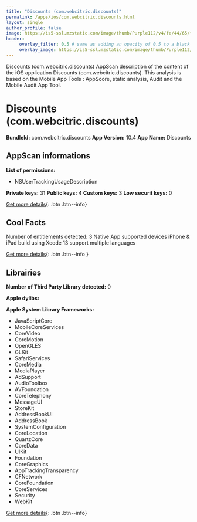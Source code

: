 ```yaml
---
title: "Discounts (com.webcitric.discounts)"
permalink: /apps/ios/com.webcitric.discounts.html
layout: single
author_profile: false
image: https://is5-ssl.mzstatic.com/image/thumb/Purple112/v4/fe/44/65/fe44655e-c1bd-3a5a-b4f5-6ec7cb08d5f7/AppIcon-0-0-1x_U007emarketing-0-0-0-7-0-0-sRGB-0-0-0-GLES2_U002c0-512MB-85-220-0-0.png/512x512bb.jpg
header: 
     overlay_filter: 0.5 # same as adding an opacity of 0.5 to a black background
     overlay_image: https://is5-ssl.mzstatic.com/image/thumb/Purple112/v4/fe/44/65/fe44655e-c1bd-3a5a-b4f5-6ec7cb08d5f7/AppIcon-0-0-1x_U007emarketing-0-0-0-7-0-0-sRGB-0-0-0-GLES2_U002c0-512MB-85-220-0-0.png/512x512bb.jpg
---
```

Discounts (com.webcitric.discounts) AppScan description of the content of the iOS application Discounts (com.webcitric.discounts). This analysis is based on the Mobile App Tools : AppScore, static analysis, Audit and the Mobile Audit App Tool.

# Discounts (com.webcitric.discounts)

**BundleId:** com.webcitric.discounts
**App Version:** 10.4
**App Name:** Discounts


## AppScan informations 

**List of permissions:** 
- NSUserTrackingUsageDescription
  
  
**Private keys:** 31
**Public keys:** 4
**Custom keys:** 3
**Low securit keys:** 0
  
[Get more details](/pricing.html){: .btn .btn--info}

## Cool Facts

Number of entitlements detected: 3
Native App
supported devices iPhone & iPad
build using Xcode 13
support multiple languages
  
[Get more details](/pricing.html){: .btn .btn--info }

## Librairies 
**Number of Third Party Library detected:** 0


**Apple dylibs:**


**Apple System Library Frameworks:**
- JavaScriptCore
- MobileCoreServices
- CoreVideo
- CoreMotion
- OpenGLES
- GLKit
- SafariServices
- CoreMedia
- MediaPlayer
- AdSupport
- AudioToolbox
- AVFoundation
- CoreTelephony
- MessageUI
- StoreKit
- AddressBookUI
- AddressBook
- SystemConfiguration
- CoreLocation
- QuartzCore
- CoreData
- UIKit
- Foundation
- CoreGraphics
- AppTrackingTransparency
- CFNetwork
- CoreFoundation
- CoreServices
- Security
- WebKit


  
[Get more details](/pricing.html){: .btn .btn--info}

